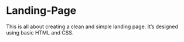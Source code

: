 # Landing-Page
This is all about creating a clean and simple landing page. It’s designed using basic HTML and CSS.
